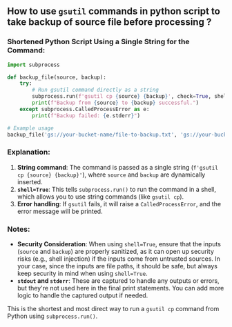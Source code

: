 ## How to use `gsutil` commands in python script to take backup of source file before processing ?

### Shortened Python Script Using a Single String for the Command:

```python
import subprocess

def backup_file(source, backup):
    try:
        # Run gsutil command directly as a string
        subprocess.run(f'gsutil cp {source} {backup}', check=True, shell=True, stdout=subprocess.PIPE, stderr=subprocess.PIPE, text=True)
        print(f"Backup from {source} to {backup} successful.")
    except subprocess.CalledProcessError as e:
        print(f"Backup failed: {e.stderr}")

# Example usage
backup_file('gs://your-bucket-name/file-to-backup.txt', 'gs://your-bucket-name/backup/file-to-backup.txt')
```

### Explanation:
1. **String command**: The command is passed as a single string (`f'gsutil cp {source} {backup}'`), where `source` and `backup` are dynamically inserted.
2. **`shell=True`**: This tells `subprocess.run()` to run the command in a shell, which allows you to use string commands (like `gsutil cp`).
3. **Error handling**: If `gsutil` fails, it will raise a `CalledProcessError`, and the error message will be printed.

### Notes:
- **Security Consideration**: When using `shell=True`, ensure that the inputs (`source` and `backup`) are properly sanitized, as it can open up security risks (e.g., shell injection) if the inputs come from untrusted sources. In your case, since the inputs are file paths, it should be safe, but always keep security in mind when using `shell=True`.
- **`stdout` and `stderr`**: These are captured to handle any outputs or errors, but they're not used here in the final print statements. You can add more logic to handle the captured output if needed.

This is the shortest and most direct way to run a `gsutil cp` command from Python using `subprocess.run()`.

